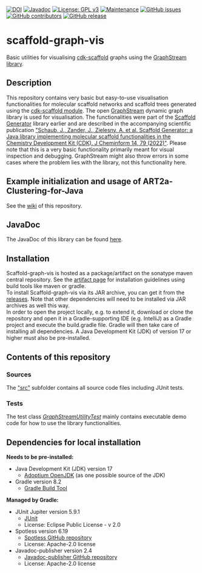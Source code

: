 [![DOI](https://zenodo.org/badge/687502368.svg)](https://zenodo.org/badge/latestdoi/687502368)
[![Javadoc](https://img.shields.io/badge/JavaDoc-Online-green)](https://jonasschaub.github.io/scaffold-graph-vis/javadoc/latest/index.html)
[![License: GPL v3](https://img.shields.io/badge/License-LGPL%20v2.1-blue.svg)](http://www.gnu.org/licenses/lgpl-2.1.html)
[![Maintenance](https://img.shields.io/badge/Maintained%3F-yes-blue.svg)](https://GitHub.com/JonasSchaub/scaffold-graph-vis/graphs/commit-activity)
[![GitHub issues](https://img.shields.io/github/issues/JonasSchaub/scaffold-graph-vis.svg)](https://GitHub.com/JonasSchaub/scaffold-graph-vis/issues/)
[![GitHub contributors](https://img.shields.io/github/contributors/JonasSchaub/scaffold-graph-vis.svg)](https://GitHub.com/JonasSchaub/scaffold-graph-vis/graphs/contributors/)
[![GitHub release](https://img.shields.io/github/release/JonasSchaub/scaffold-graph-vis.svg)](https://github.com/JonasSchaub/scaffold-graph-vis/releases/)
# scaffold-graph-vis
Basic utilities for visualising [cdk-scaffold](https://github.com/cdk/cdk-scaffold) graphs using the [GraphStream library](https://github.com/graphstream).

## Description
This repository contains very basic but easy-to-use visualisation functionalities for molecular scaffold networks and
scaffold trees generated using the [cdk-scaffold module](https://github.com/cdk/cdk-scaffold). The open
[GraphStream](https://github.com/graphstream) dynamic graph library is used for visualisation.
The functionalities were part of the [Scaffold Generator](https://github.com/Julian-Z98/ScaffoldGenerator) library earlier
and are described in the accompanying scientific publication 
["Schaub, J., Zander, J., Zielesny, A. et al. Scaffold Generator: a Java library implementing molecular scaffold functionalities in the Chemistry Development Kit (CDK). J Cheminform 14, 79 (2022)"](https://doi.org/10.1186/s13321-022-00656-x).
Please note that this is a very basic functionality primarily meant for visual inspection and debugging. GraphStream 
might also throw errors in some cases where the problem lies with the library, not this functionality here.

## Example initialization and usage of ART2a-Clustering-for-Java
See the <a href="https://github.com/JonasSchaub/scaffold-graph-vis/wiki">wiki</a> of this repository.

## JavaDoc
The JavaDoc of this library can be found <a href="https://jonasschaub.github.io/scaffold-graph-vis/javadoc/latest">here</a>.

## Installation
Scaffold-graph-vis is hosted as a package/artifact on the sonatype maven central repository. See the
<a href="https://central.sonatype.com/artifact/io.github.jonasschaub/scaffold-graph-vis/">artifact page</a> for installation
guidelines using build tools like maven or gradle.
<br>
To install Scaffold-graph-vis via its JAR archive, you can get it from the
<a href="https://github.com/JonasSchaub/scaffold-graph-vis/releases">releases</a>. Note that other dependencies
will need to be installed via JAR archives as well this way.
<br>
In order to open the project locally, e.g. to extend it, download or clone the repository and
open it in a Gradle-supporting IDE (e.g. IntelliJ) as a Gradle project and execute the build.gradle file.
Gradle will then take care of installing all dependencies. A Java Development Kit (JDK) of version 17 or higher must also
be pre-installed.

## Contents of this repository
### Sources
The <a href="https://github.com/JonasSchaub/scaffold-graph-vis/tree/main/src">"src"</a> subfolder contains
all source code files including JUnit tests.

### Tests
The test class
<a href="https://github.com/JonasSchaub/scaffold-graph-vis/blob/main/src/test/java/de/unijena/cheminf/scaffolds/GraphStreamUtilityTest.java">
<i>GraphStreamUtilityTest</i></a> mainly contains executable demo code for how to use the library functionalities.

## Dependencies for local installation
**Needs to be pre-installed:**
* Java Development Kit (JDK) version 17
    * [Adoptium OpenJDK](https://adoptium.net) (as one possible source of the JDK)
* Gradle version 8.2
    * [Gradle Build Tool](https://gradle.org)

**Managed by Gradle:**
* JUnit Jupiter version 5.9.1
    * [JUnit ](https://junit.org/junit5/)
    * License: Eclipse Public License - v 2.0
* Spotless version 6.19
    * [Spotless GitHub repository](https://github.com/diffplug/spotless)
    * License: Apache-2.0 license
* Javadoc-publisher version 2.4
    * [Javadoc-publisher GitHub repository](https://github.com/MathieuSoysal/Javadoc-publisher.yml)
    * License: Apache-2.0 license
